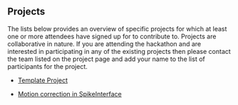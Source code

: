 ## Projects

The lists below provides an overview of specific projects for which at least one or more attendees have signed up for to contribute to. Projects are collaborative in nature. If you are attending the hackathon and are interested in participating in any of the existing projects then please contact the team listed on the project page and add your name to the list of participants for the project.

* [Template Project](TEMPLATE/README.md)

* [Motion correction in SpikeInterface](motion-correction-in-si/README.md)
